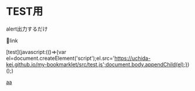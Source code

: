 # TEST用
alert出力するだけ

🔽link

[test](javascript:(()=>{var el=document.createElement('script');el.src='https://uchida-kei.github.io/my-bookmarklet/src/test.js';document.body.appendChild(el);})();)

<a href="javascript:(()=>{var el=document.createElement('script');el.src='https%3A%2F%2Fbit.ly%2F2AjbAje';document.body.appendChild(el);})();">aa</a>
